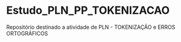# Estudo_PLN_PP_TOKENIZACAO
Repositório destinado a atividade de PLN - TOKENIZAÇÃO e ERROS ORTOGRÁFICOS
